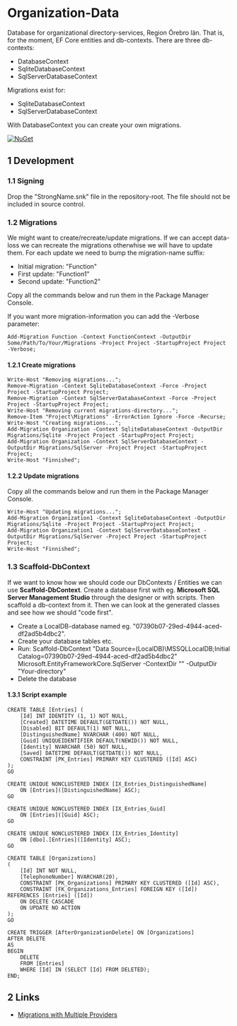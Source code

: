 # Organization-Data

Database for organizational directory-services, Region Örebro län. That is, for the moment, EF Core entities and db-contexts. There are three db-contexts:
- DatabaseContext
- SqliteDatabaseContext
- SqlServerDatabaseContext

Migrations exist for:
- SqliteDatabaseContext
- SqlServerDatabaseContext

With DatabaseContext you can create your own migrations.

[![NuGet](https://img.shields.io/nuget/v/RegionOrebroLan.Organization.Data.svg?label=NuGet)](https://www.nuget.org/packages/RegionOrebroLan.Organization.Data)

## 1 Development

### 1.1 Signing

Drop the "StrongName.snk" file in the repository-root. The file should not be included in source control.

### 1.2 Migrations

We might want to create/recreate/update migrations. If we can accept data-loss we can recreate the migrations otherwhise we will have to update them. For each update we need to bump the migration-name suffix:

- Initial migration: "Function"
- First update: "Function1"
- Second update: "Function2"

Copy all the commands below and run them in the Package Manager Console.

If you want more migration-information you can add the -Verbose parameter:

	Add-Migration Function -Context FunctionContext -OutputDir Some/Path/To/Your/Migrations -Project Project -StartupProject Project -Verbose;

#### 1.2.1 Create migrations

	Write-Host "Removing migrations...";
	Remove-Migration -Context SqliteDatabaseContext -Force -Project Project -StartupProject Project;
	Remove-Migration -Context SqlServerDatabaseContext -Force -Project Project -StartupProject Project;
	Write-Host "Removing current migrations-directory...";
	Remove-Item "Project\Migrations" -ErrorAction Ignore -Force -Recurse;
	Write-Host "Creating migrations...";
	Add-Migration Organization -Context SqliteDatabaseContext -OutputDir Migrations/Sqlite -Project Project -StartupProject Project;
	Add-Migration Organization -Context SqlServerDatabaseContext -OutputDir Migrations/SqlServer -Project Project -StartupProject Project;
	Write-Host "Finnished";

#### 1.2.2 Update migrations

Copy all the commands below and run them in the Package Manager Console.

	Write-Host "Updating migrations...";
	Add-Migration Organization1 -Context SqliteDatabaseContext -OutputDir Migrations/Sqlite -Project Project -StartupProject Project;
	Add-Migration Organization1 -Context SqlServerDatabaseContext -OutputDir Migrations/SqlServer -Project Project -StartupProject Project;
	Write-Host "Finnished";

### 1.3 Scaffold-DbContext

If we want to know how we should code our DbContexts / Entities we can use **Scaffold-DbContext**. Create a database first with eg. **Microsoft SQL Server Management Studio** through the designer or with scripts. Then scaffold a db-context from it. Then we can look at the generated classes and see how we should "code first".

- Create a LocalDB-database named eg. "07390b07-29ed-4944-aced-df2ad5b4dbc2".
- Create your database tables etc.
- Run: Scaffold-DbContext "Data Source=(LocalDB)\MSSQLLocalDB;Initial Catalog=07390b07-29ed-4944-aced-df2ad5b4dbc2" Microsoft.EntityFrameworkCore.SqlServer -ContextDir "" -OutputDir "Your-directory"
- Delete the database

#### 1.3.1 Script example

	CREATE TABLE [Entries] (
		[Id] INT IDENTITY (1, 1) NOT NULL,
		[Created] DATETIME DEFAULT(GETDATE()) NOT NULL,
		[Disabled] BIT DEFAULT(1) NOT NULL,
		[DistinguishedName] NVARCHAR (400) NOT NULL,
		[Guid] UNIQUEIDENTIFIER DEFAULT(NEWID()) NOT NULL,
		[Identity] NVARCHAR (50) NOT NULL,
		[Saved] DATETIME DEFAULT(GETDATE()) NOT NULL,
		CONSTRAINT [PK_Entries] PRIMARY KEY CLUSTERED ([Id] ASC)
	);
	GO

	CREATE UNIQUE NONCLUSTERED INDEX [IX_Entries_DistinguishedName]
		ON [Entries]([DistinguishedName] ASC);
	GO

	CREATE UNIQUE NONCLUSTERED INDEX [IX_Entries_Guid]
		ON [Entries]([Guid] ASC);
	GO

	CREATE UNIQUE NONCLUSTERED INDEX [IX_Entries_Identity]
		ON [dbo].[Entries]([Identity] ASC);
	GO

	CREATE TABLE [Organizations]
	(
		[Id] INT NOT NULL,
		[TelephoneNumber] NVARCHAR(20),
		CONSTRAINT [PK_Organizations] PRIMARY KEY CLUSTERED ([Id] ASC),
		CONSTRAINT [FK_Organizations_Entries] FOREIGN KEY ([Id]) REFERENCES [Entries] ([Id])
		ON DELETE CASCADE
		ON UPDATE NO ACTION
	);
	GO

	CREATE TRIGGER [AfterOrganizationDelete] ON [Organizations]
	AFTER DELETE
	AS
	BEGIN
		DELETE
		FROM [Entries]
		WHERE [Id] IN (SELECT [Id] FROM DELETED);
	END;

## 2 Links

- [Migrations with Multiple Providers](https://docs.microsoft.com/en-us/ef/core/managing-schemas/migrations/providers/)
